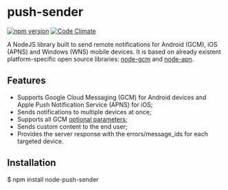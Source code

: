 # push-sender
[![npm version](https://badge.fury.io/js/node-push-sender.svg)](https://badge.fury.io/js/node-push-sender)
[![Code Climate](https://codeclimate.com/github/tq1/node-push-sender/badges/gpa.svg)](https://codeclimate.com/github/tq1/node-push-sender)

A NodeJS library built to send remote notifications for Android (GCM), iOS (APNS) and Windows (WNS) mobile devices.
It is based on already existent platform-specific open source libraries: [node-gcm](https://github.com/ToothlessGear/node-gcm) and [node-apn](https://github.com/argon/node-apn).

## Features

- Supports Google Cloud Messaging (GCM) for Android devices and Apple Push Notification Service (APNS) for iOS;
- Sends notifications to multiple devices at once;
- Supports all GCM [optional parameters](https://developers.google.com/cloud-messaging/http-server-ref#downstream-http-messages-plain-text);
- Sends custom content to the end user;
- Provides the server response with the errors/message_ids for each targeted device.

## Installation

$ npm install node-push-sender

